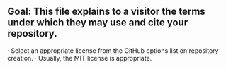 ## Goal: This file explains to a visitor the terms under which they may use and cite your repository. 
· Select an appropriate license from the GitHub options list on repository creation. 
· Usually, the MIT license is appropriate.
